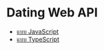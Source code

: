 
# Dating Web API 

- [แบบ JavaScript](javascript/README.md)
- [แบบ TypeScript](typescript/README.md)